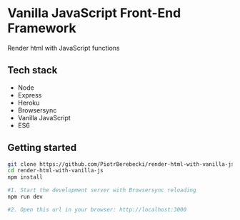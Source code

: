 # Vanilla JavaScript Front-End Framework

Render html with JavaScript functions

<!-- <img src="./src/graphics/screencast.gif" width="275px" height="auto"> -->

## Tech stack
* Node
* Express
* Heroku
* Browsersync
* Vanilla JavaScript
* ES6

## Getting started

```sh
git clone https://github.com/PiotrBerebecki/render-html-with-vanilla-js.git
cd render-html-with-vanilla-js
npm install

#1. Start the development server with Browsersync reloading
npm run dev

#2. Open this url in your browser: http://localhost:3000
```
